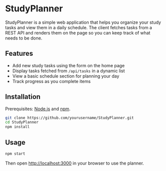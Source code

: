 # StudyPlanner

StudyPlanner is a simple web application that helps you organize your study
tasks and view them in a daily schedule. The client fetches tasks from a REST
API and renders them on the page so you can keep track of what needs to be
done.

## Features

- Add new study tasks using the form on the home page
- Display tasks fetched from `/api/tasks` in a dynamic list
- View a basic schedule section for planning your day
- Track progress as you complete items

## Installation

Prerequisites: [Node.js](https://nodejs.org/) and [npm](https://www.npmjs.com/).

```bash
git clone https://github.com/yourusername/StudyPlanner.git
cd StudyPlanner
npm install
```

## Usage

```bash
npm start
```

Then open [http://localhost:3000](http://localhost:3000) in your browser to use
the planner.
